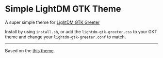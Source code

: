 # Simple LightDM GTK Theme

A super simple theme for [LightDM GTK Greeter](https://github.com/Xubuntu/lightdm-gtk-greeter)

Install by using `install.sh`, or add the `lightdm-gtk-greeter.css` to your GKT theme and change your `lightdm-gtk-greeter.conf` to match.

---
Based on the [this theme](https://gist.github.com/okitavera/ad107c6da6f360748e51009dbe3608db).
